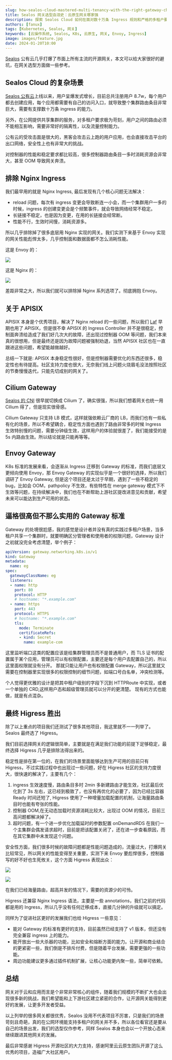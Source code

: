 ```yaml
---
slug: how-sealos-cloud-mastered-multi-tenancy-with-the-right-gateway-choice
title: Sealos 网关选型血泪史：云原生网关哪家强
description: 探索 Sealos Cloud 如何在面对数十万条 Ingress 规则和严格的多租户要求中优化其网关选择。从 Nginx Ingress 的局限性到最终选择 Higress，这篇文章深入分析了各种网关选项的性能、稳定性和安全性，为公网环境中支持多租户场景的网关选型提供了宝贵的洞见。
authors: [fanux]
tags: [Kubernetes, Sealos, 网关]
keywords: [云操作系统, Sealos, K8s, 云原生, 网关, Envoy, Ingress]
image: images/feature.jpg
date: 2024-01-20T10:00
---
```


[Sealos](https://sealos.run) 公有云几乎打爆了市面上所有主流的开源网关，本文可以给大家很好的避坑，在网关选型方面做一些参考。

<!--truncate-->

## Sealos Cloud 的复杂场景

[Sealos 公有云](https://cloud.sealos.io)上线以来，用户呈爆发式增长，目前总共注册用户 8.7w，每个用户都去创建应用，每个应用都需要有自己的访问入口，就导致整个集群路由条目非常巨大，需要有支撑数十万条 ingress 的能力。

另外，在公网提供共享集群的服务，对多租户要求极为苛刻，用户之间的路由必须不能相互影响，需要非常好的隔离性，以及流量控制能力。

公有云的受攻击面是很大的，黑客会攻击云上跑的用户应用，也会直接攻击平台的出口网络，安全性上也有非常大的挑战。

对控制器的性能和稳定要求都比较高，很多控制器路由条目一多时消耗资源会非常大，甚至 OOM 导致网关奔溃。

## 排除 Nginx Ingress 

我们最早用的就是 Nginx Ingress, 最后发现有几个核心问题无法解决：

* reload 问题，每次有 ingress 变更会导致断连一小会，而一个集群用户一多的时候，ingress 的创建变更会是个频繁事件，就会导致网络经常不稳定。
* 长链接不稳定，也是因为变更，在用的长链接会经常断。
* 性能不行，生效时间慢，消耗资源多。

所以几乎排除掉了很多底层用 Nginx 实现的网关。我们实测下来基于 Envoy 实现的网关性能彪悍太多，几乎控制面和数据面都不怎么消耗性能。

这是 Envoy 的：

![](images/envoy-resource.png)

这是 Nginx 的：

![](images/nginx-resource.png)

差距非常之大，所以我们就可以排除掉 Nginx 系列选项了。彻底拥抱 Envoy。

## 关于 APISIX

APISIX 本身是个优秀项目，解决了 Nginx reload 的一些问题，所以我们 [Laf](https://laf.run) 早期也用了 APISIX，但是很不幸 APISIX 的 Ingress Controller 并不是很稳定，控制面奔溃给造成了我们好几次大的故障，还出现过控制器 OOM 等问题，我们本来真的很想用，但是最终还是因为故障问题被强制劝退，当然 APISIX 社区也在一直跟进这些问题，希望能越做越好。

总结一下就是: APISIX 本身稳定性很好，但是控制器需要优化的东西还很多，稳定性也有待提高。社区支持力度也很大，无奈我们线上问题火烧眉毛没法按照社区的节奏慢慢迭代，只能先切成别的网关了。

## Cilium Gateway

[Sealos 的 CNI](https://sealos.run/docs/self-hosting/lifecycle-management/quick-start/deploy-kubernetes#%E5%AE%89%E8%A3%85-k8s-%E9%9B%86%E7%BE%A4-1) 很早就切换成 Cilium 了，确实很强，所以我们想着网关也统一用 Cilium 得了，但是现实很骨感。

Cilium Gateway 只支持 LB 模式，这样就强依赖云厂商的 LB，而我们也有一些私有化的场景，所以不希望耦合，稳定性方面也遇到了路由非常多的时候 Ingress 生效特别慢的问题，需要分钟级生效，这样用户的体验就很差了，我们能接受的是 5s 内路由生效。所以结论就是只能再等等。

## Envoy Gateway

K8s 标准的发展来看，会逐渐从 Ingress 迁移到 Gateway 的标准，而我们底层又更倾向使用 Envoy，那 Envoy Gateway 的实现似乎是一个很好的选择，所以我们调研了 Envoy Gateway, 但是这个项目还是太过于早期，遇到了一些不稳定的 bug，比如会 OOM，pathpolicy 不生效，有些特性在 merge gateway 模式下不生效等问题，在持续解决中，我们也在不断帮助上游社区提改进意见和贡献，希望未来可以能达到生产可用的状态。

## 逼格很高但不那么实用的 Gateway 标准

Gateway 的处境很尬感，我的感觉是设计者并没有真的实践过多租户场景，当多租户共享一个集群时，就要明确区分管理者和使用者的权限问题，Gateway 设计之初就没完全考虑清楚，举个例子：

```yaml
apiVersion: gateway.networking.k8s.io/v1
kind: Gateway
metadata:
  name: eg
spec:
  gatewayClassName: eg
  listeners:
  - name: http
    port: 80
    protocol: HTTP
    # hostname: "*.example.com"
  - name: https
    port: 443
    protocol: HTTPS
    # hostname: "*.example.com"
    tls:
      mode: Terminate
      certificateRefs:
      - kind: Secret
        name: example-com
```
这里监听端口这类的配置应该是给集群管理员而不是普通用户，而 TLS 证书的配置属于某个应用，管理员可以有权限配置，主要还是每个用户去配置自己的，所以这里面权限就没有分开。 那就只能让用户也有权限配置 Gateway，所以这里就又需要在控制器里实现很多的权限控制的细节问题，如端口号白名单，冲突检测等。

个人觉得更优雅的设计是把其中租户级别的字段下沉到 HTTPRoute 中实现，或者一个单独的 CRD,这样用户态和超级管理员就可以分开的更清楚。 现有的方式也能做，就是有点混杂。

## 最终 Higress 胜出

除了以上重点的项目我们还测试了很多其他项目，我这里就不一一列举了。 Sealos 最终选了 Higress。

我们目前选择网关的逻辑很简单，主要就是在满足我们功能的前提下足够稳定，最终选择 Higress 几乎是排除法得出来的。

稳定性是排在第一位的，在我们的场景里面能够达到生产可用的目前只有 Higress，不过实践过程中也出现过一些问题，好在 Higress 社区的支持力度很大，很快速的解决了，主要有几个：

1. ingress 生效速度慢，路由条目多时 2min 多新建路由才能生效，社区最后优化到了 3s 左右，这已经到极致了，也没有再优化的必要了，因为已经比容器 Ready 时间还短了, Higress 使用了一种增量加载配置的机制，让海量路由条目时也能有夸张的性能。
2. 控制器 OOM,在无动态加载时资源消耗比较大，出现过 OOM 的情况，目前三高问题都解决掉了。
3. 超时问题，有一个进一步优化加载延时的参数配置 onDemandRDS 在我们一个主集群会偶发请求超时，目前是把该配置关闭了，还在进一步查看原因，而在其它集群中未发现这个问题。

安全性方面，我们很多时候的故障问题都是性能问题造成的，流量过大，打爆网关比较常见，所以网关的性能变得至关重要，实测下来 Envoy 要彪悍很多，控制器写的好不好也生死攸关，这个方面 Higress 表现出众：

![](images/higress-controller.png)

![](images/higress-gateway.png)

在我们已经海量路由，超高并发的情况下，需要的资源少的可怜。 

Higress 还兼容 Nginx Ingress 语法，主要是一些 annotations，我们之前的代码都是用的 Ingress，所以几乎没有任何迁移成本，直接几分钟的升级就可以搞定。

同样为了促进社区更好的发展我们也给 Higress 一些意见：

* 能对 Gateway 的标准有更好的支持，目前虽然已经支持了 v1 版本，但还没有完全兼容 ingress 上的能力。
* 能开放出一些大杀器的功能，比如安全和熔断方面的能力。让开源和商业结合的更紧密一些，我们倒是不排斥付费，但是随着平台发展，需要更强的一些功能。
* 周边功能建议更多通过插件机制扩展，让核心功能更内聚一些，简单可依赖。

## 总结

网关对于云和应用而言是个非常非常核心的组件，随着我们规模的不断扩大也会出现很多新的挑战，我们希望能和上下游社区建立紧密的合作，让开源网关能得到更好的发展，让更多开发者受益。

以上列举的很多网关都很优秀，Sealos 没用不代表项目不厉害，只是我们的场景苛刻且奇葩，真的在公网环境能支持多租户的网关并不多，所以各位看官还是要从自己的场景出发，我们的选型仅作参考，同样 Sealos 本身也会以一个开放心态来继续跟进其他网关的发展。

最后非常感谢 Higress 开源社区的大力支持，感谢阿里云云原生团队开源了这么优秀的项目，造福广大社区用户。
